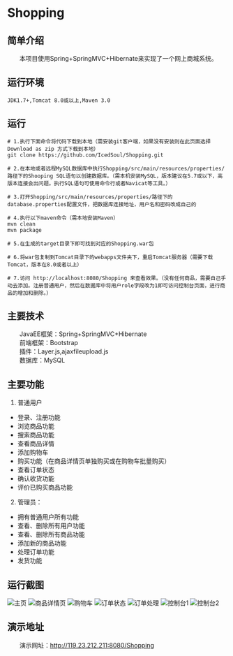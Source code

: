 # Shopping
## 简单介绍
　　本项目使用Spring+SpringMVC+Hibernate来实现了一个网上商城系统。
## 运行环境
    JDK1.7+,Tomcat 8.0或以上,Maven 3.0
## 运行

```shell
# 1.执行下面命令将代码下载到本地（需安装git客户端，如果没有安装则在此页面选择Download as zip 方式下载到本地）
git clone https://github.com/IcedSoul/Shopping.git

# 2.在本地或者远程MySQL数据库中执行Shopping/src/main/resources/properties/路径下的Shooping SQL语句以创建数据库。（需本机安装MySQL，版本建议在5.7或以下，高版本连接会出问题。执行SQL语句可使用命令行或者Navicat等工具。）

# 3.打开Shopping/src/main/resources/properties/路径下的database.properties配置文件，把数据库连接地址，用户名和密码改成自己的

# 4.执行以下maven命令（需本地安装Maven）
mvn clean
mvn package

# 5.在生成的target目录下即可找到对应的Shopping.war包

# 6.将war包复制到Tomcat目录下的webapps文件夹下，重启Tomcat服务器（需要下载Tomcat，版本在8.0或者以上）

# 7.访问 http://localhost:8080/Shopping 来查看效果。（没有任何商品，需要自己手动去添加。注册普通用户，然后在数据库中将用户role字段改为1即可访问控制台页面，进行商品的增加和删除。）
```
## 主要技术
　　JavaEE框架：Spring+SpringMVC+Hibernate<br/>
　　前端框架：Bootstrap<br/>
　　插件：Layer.js,ajaxfileupload.js<br/>
　　数据库：MySQL<br/>
## 主要功能
1. 普通用户
* 登录、注册功能
* 浏览商品功能
* 搜索商品功能
* 查看商品详情
* 添加购物车
* 购买功能（在商品详情页单独购买或在购物车批量购买）
* 查看订单状态
* 确认收货功能
* 评价已购买商品功能
2. 管理员：
* 拥有普通用户所有功能
* 查看、删除所有用户功能
* 查看、删除所有商品功能
* 添加新的商品功能
* 处理订单功能
* 发货功能
## 运行截图

![主页](http://ou7jocypf.bkt.clouddn.com/18-1-7/34246424.jpg)
![商品详情页](http://ou7jocypf.bkt.clouddn.com/18-1-19/72836398.jpg)
![购物车](http://ou7jocypf.bkt.clouddn.com/18-1-19/17885375.jpg)
![订单状态](http://ou7jocypf.bkt.clouddn.com/18-1-7/2705633.jpg)
![订单处理](http://ou7jocypf.bkt.clouddn.com/18-1-7/59511728.jpg)
![控制台1](http://ou7jocypf.bkt.clouddn.com/18-1-7/54419726.jpg)
![控制台2](http://ou7jocypf.bkt.clouddn.com/18-1-7/98806938.jpg)

## 演示地址
　　演示网址：http://119.23.212.211:8080/Shopping
